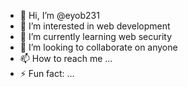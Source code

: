 - 👋 Hi, I’m @eyob231
- 👀 I’m interested in web development
- 🌱 I’m currently learning web security 
- 💞️ I’m looking to collaborate on anyone
- 📫 How to reach me ...
- ⚡ Fun fact: ...

<!---
eyob231/eyob231 is a ✨ special ✨ repository because its `README.md` (this file) appears on your GitHub profile.
You can click the Preview link to take a look at your changes.
--->
